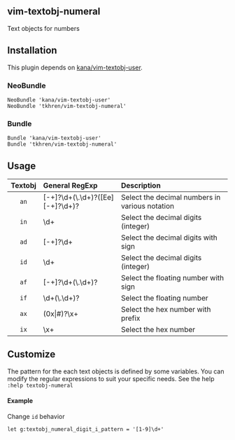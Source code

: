 ## vim-textobj-numeral

Text objects for numbers

## Installation

This plugin depends on [kana/vim-textobj-user](https://github.com/kana/vim-textobj-user).

### NeoBundle

```
NeoBundle 'kana/vim-textobj-user'
NeoBundle 'tkhren/vim-textobj-numeral'
```

### Bundle

```
Bundle 'kana/vim-textobj-user'
Bundle 'tkhren/vim-textobj-numeral'
```

## Usage

| Textobj | General RegExp                   | Description                                    |
|:-------:|:---------------------------------|:-----------------------------------------------|
| `an`    | [-+]?\d+(\\.\d+)?([Ee][-+]?\d+)? | Select the decimal numbers in various notation |
| `in`    | \d+                              | Select the decimal digits (integer)            |
| `ad`    | [-+]?\d+                         | Select the decimal digits with sign            |
| `id`    | \d+                              | Select the decimal digits (integer)            |
| `af`    | [-+]?\d+(\\.\d+)?                | Select the floating number with sign           |
| `if`    | \d+(\\.\d+)?                     | Select the floating number                     |
| `ax`    | (0x\|#)?\x+                      | Select the hex number with prefix              |
| `ix`    | \x+                              | Select the hex number                          |


## Customize

The pattern for the each text objects is defined by some variables.
You can modify the regular expressions to suit your specific needs.
See the help `:help textobj-numeral`

#### Example

Change `id` behavior

```
let g:textobj_numeral_digit_i_pattern = '[1-9]\d+'
```

